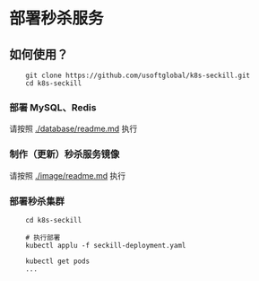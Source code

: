 # 部署秒杀服务

## 如何使用？

```
    git clone https://github.com/usoftglobal/k8s-seckill.git
    cd k8s-seckill
```

### 部署 MySQL、Redis

请按照 [./database/readme.md](database/readme.md) 执行

### 制作（更新）秒杀服务镜像

请按照 [./image/readme.md](seckill/readme.md) 执行

### 部署秒杀集群

```
    cd k8s-seckill

    # 执行部署
    kubectl applu -f seckill-deployment.yaml

    kubectl get pods
    ...
```